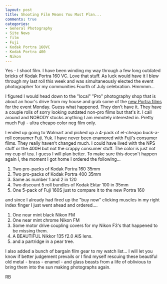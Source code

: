 ```yaml
---
layout: post
title: Shooting Film Means You Must Plan...
comments: true
categories:
- General Photography
- Site News
- film
- Fuji
- Kodak Portra 160VC
- Kodak Portra 400
- Nikon
---
```

Yes - I shoot film. I have been winding my way through a few long outdated bricks of Kodak Portra 160 VC. Love that stuff. As luck would have it I blew through my last roll this week and was simultaneously elected the event photographer for my communities Fourth of July celebration. Hmmmm...

I figured I would head down to the "local" "Pro" photography shop that is about an hour's drive from my house and grab some of the <a href="http://www.amazon.com/gp/product/B004V3I6JY/ref=as_li_ss_tl?ie=UTF8&amp;tag=rbde-20&amp;linkCode=as2&amp;camp=217145&amp;creative=399373&amp;creativeASIN=B004V3I6JY">new Portra films</a> for the event Monday. Guess what happened. They don't have it. They have a couple rolls of sorry looking outdated non-pro films but that's it. I call around and NOBODY stocks anything I am remotely interested in. Pretty much Fuji - ultra cheapo color neg film only.

I ended up going to Walmart and picked up a 4-pack of el-cheapo buck-a-roll consumer Fuji. Yuk. I have never been enamored with Fuji's consumer films. They really haven't changed much. I could have lived with the NPS stuff or the 400H but not the crappy consumer stuff. The color is just not my cup of tea. I guess I will plan better. To make sure this doesn't happen again I, the moment I got home I ordered the following...
<ol>
	<li>Two pro-packs of Kodak Portra 160 35mm</li>
	<li>Two pro-packs of Kodak Portra 400 35mm</li>
	<li>Same as number 1 and 2 in 120</li>
	<li>Two discount 5 roll bundles of Kodak Ektar 100 in 35mm</li>
	<li>One 5-pack of Fuji 160S just to compare it to the new Portra 160</li>
</ol>
and since I already had fired up the "buy now" clicking muscles in my right index finger I just went ahead and ordered....
<ol>
	<li> One near mint black Nikon FM</li>
	<li>One near mint chrome Nikon FM</li>
	<li>Some motor drive coupling covers for my Nikon F3's that happened to be missing them.</li>
	<li>A BEAUTIFUL Nikkor 135 f2.0 AIS lens.</li>
	<li>and a partridge in a pear tree.</li>
</ol>
I also added a bunch of bargain film gear to my watch list... I will let you know if better judgement prevails or I find myself rescuing these beautiful old metal - brass - enamel - and glass beasts from a life of oblivious to bring them into the sun making photographs again.

RB